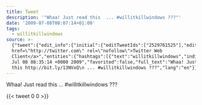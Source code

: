```yaml
---
title: Tweet
description: '"Whaa! Just read this  ... #willitkillwindows ???"'
date: '2009-07-08T08:07:14+01:00'
tags:
  - willitkillwindows
source: >-
  {"tweet":{"edit_info":{"initial":{"editTweetIds":["2529761525"],"editableUntil":"2009-07-08T09:35:14.000Z","editsRemaining":"5","isEditEligible":true}},"retweeted":false,"source":"<a
  href=\"http://twitter.com\" rel=\"nofollow\">Twitter Web
  Client</a>","entities":{"hashtags":[{"text":"willitkillwindows","indices":["47","65"]}],"symbols":[],"user_mentions":[],"urls":[]},"display_text_range":["0","69"],"favorite_count":"0","id_str":"2529761525","truncated":false,"retweet_count":"0","id":"2529761525","created_at":"Wed
  Jul 08 08:35:14 +0000 2009","favorited":false,"full_text":"Whaa! Just read
  this http://bit.ly/13NVxQ\n ... #willitkillwindows ???","lang":"en"}}
---
```

Whaa! Just read this  ... #willitkillwindows ???
    
{{< tweet 0 0 >}}
    
